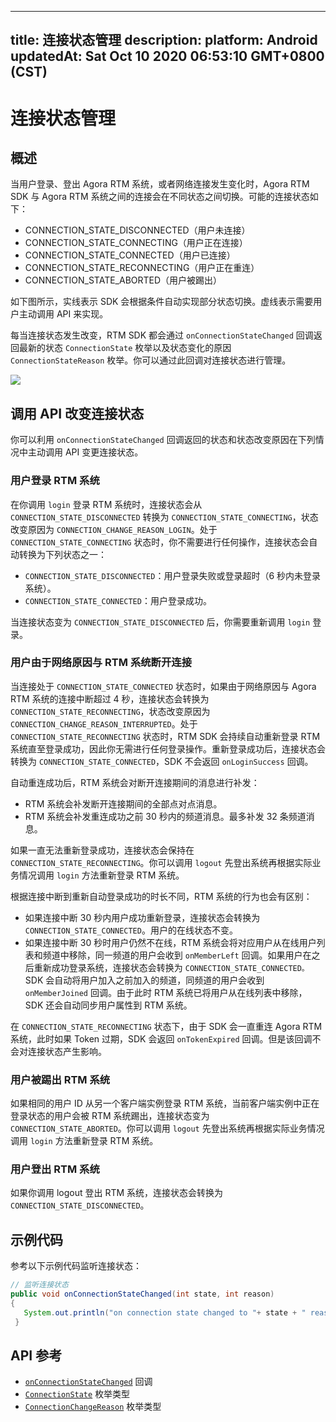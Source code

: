 
---
title: 连接状态管理
description: 
platform: Android
updatedAt: Sat Oct 10 2020 06:53:10 GMT+0800 (CST)
---
# 连接状态管理
## 概述

当用户登录、登出 Agora RTM 系统，或者网络连接发生变化时，Agora RTM SDK 与 Agora RTM 系统之间的连接会在不同状态之间切换。可能的连接状态如下：

- CONNECTION_STATE_DISCONNECTED（用户未连接）
- CONNECTION_STATE_CONNECTING（用户正在连接）
- CONNECTION_STATE_CONNECTED（用户已连接）
- CONNECTION_STATE_RECONNECTING（用户正在重连）
- CONNECTION_STATE_ABORTED（用户被踢出）

如下图所示，实线表示 SDK 会根据条件自动实现部分状态切换。虚线表示需要用户主动调用 API 来实现。

<div class="alertnote">每当连接状态发生改变，RTM SDK 都会通过 <code>onConnectionStateChanged</code> 回调返回最新的状态 <code>ConnectionState</code> 枚举以及状态变化的原因 <code>ConnectionStateReason</code> 枚举。你可以通过此回调对连接状态进行管理。</div>

![](https://web-cdn.agora.io/docs-files/1602304276380)

## 调用 API 改变连接状态

你可以利用 `onConnectionStateChanged` 回调返回的状态和状态改变原因在下列情况中主动调用 API 变更连接状态。

### 用户登录 RTM 系统

在你调用 `login` 登录 RTM 系统时，连接状态会从 `CONNECTION_STATE_DISCONNECTED` 转换为 `CONNECTION_STATE_CONNECTING`，状态改变原因为 `CONNECTION_CHANGE_REASON_LOGIN`。处于 `CONNECTION_STATE_CONNECTING` 状态时，你不需要进行任何操作，连接状态会自动转换为下列状态之一：

- `CONNECTION_STATE_DISCONNECTED`：用户登录失败或登录超时（6 秒内未登录系统）。
- `CONNECTION_STATE_CONNECTED`：用户登录成功。

当连接状态变为 `CONNECTION_STATE_DISCONNECTED` 后，你需要重新调用 `login` 登录。

### 用户由于网络原因与 RTM 系统断开连接

当连接处于 `CONNECTION_STATE_CONNECTED` 状态时，如果由于网络原因与 Agora RTM 系统的连接中断超过 4 秒，连接状态会转换为 `CONNECTION_STATE_RECONNECTING`，状态改变原因为 `CONNECTION_CHANGE_REASON_INTERRUPTED`。处于 `CONNECTION_STATE_RECONNECTING` 状态时，RTM SDK 会持续自动重新登录 RTM 系统直至登录成功，因此你无需进行任何登录操作。重新登录成功后，连接状态会转换为 `CONNECTION_STATE_CONNECTED`，SDK 不会返回 `onLoginSuccess` 回调。

自动重连成功后，RTM 系统会对断开连接期间的消息进行补发：

- RTM 系统会补发断开连接期间的全部点对点消息。
- RTM 系统会补发重连成功之前 30 秒内的频道消息。最多补发 32 条频道消息。

如果一直无法重新登录成功，连接状态会保持在 `CONNECTION_STATE_RECONNECTING`。你可以调用 `logout` 先登出系统再根据实际业务情况调用 `login` 方法重新登录 RTM 系统。


根据连接中断到重新自动登录成功的时长不同，RTM 系统的行为也会有区别：

- 如果连接中断 30 秒内用户成功重新登录，连接状态会转换为 `CONNECTION_STATE_CONNECTED`。用户的在线状态不变。
- 如果连接中断 30 秒时用户仍然不在线，RTM 系统会将对应用户从在线用户列表和频道中移除，同一频道的用户会收到 `onMemberLeft` 回调。如果用户在之后重新成功登录系统，连接状态会转换为 `CONNECTION_STATE_CONNECTED。` SDK 会自动将用户加入之前加入的频道，同频道的用户会收到 `onMemberJoined` 回调。由于此时 RTM 系统已将用户从在线列表中移除， SDK 还会自动同步用户属性到 RTM 系统。


在 `CONNECTION_STATE_RECONNECTING` 状态下，由于 SDK 会一直重连 Agora RTM 系统，此时如果 Token 过期，SDK 会返回 `onTokenExpired` 回调。但是该回调不会对连接状态产生影响。

###  用户被踢出 RTM 系统

如果相同的用户 ID 从另一个客户端实例登录 RTM 系统，当前客户端实例中正在登录状态的用户会被 RTM 系统踢出，连接状态变为 `CONNECTION_STATE_ABORTED`。你可以调用 `logout` 先登出系统再根据实际业务情况调用 `login` 方法重新登录 RTM 系统。

### 用户登出 RTM 系统

如果你调用 logout 登出 RTM 系统，连接状态会转换为 `CONNECTION_STATE_DISCONNECTED`。

## 示例代码

参考以下示例代码监听连接状态：

```java
// 监听连接状态
public void onConnectionStateChanged(int state, int reason)
{
   System.out.println("on connection state changed to "+ state + " reason: " + reason);
 }
```

## API 参考

- [`onConnectionStateChanged`](https://docs.agora.io/cn/Real-time-Messaging/API%20Reference/RTM_java/interfaceio_1_1agora_1_1rtm_1_1_rtm_client_listener.html#a9b6f86cb2d7d5ec4adf0b6d645c16bf9) 回调
- [`ConnectionState`](https://docs.agora.io/cn/Real-time-Messaging/API%20Reference/RTM_java/interfaceio_1_1agora_1_1rtm_1_1_rtm_status_code_1_1_connection_state.html) 枚举类型
- [`ConnectionChangeReason`](https://docs.agora.io/cn/Real-time-Messaging/API%20Reference/RTM_java/interfaceio_1_1agora_1_1rtm_1_1_rtm_status_code_1_1_connection_change_reason.html) 枚举类型
